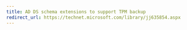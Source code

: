 ```yaml
---
title: AD DS schema extensions to support TPM backup
redirect_url: https://technet.microsoft.com/library/jj635854.aspx
---
```


